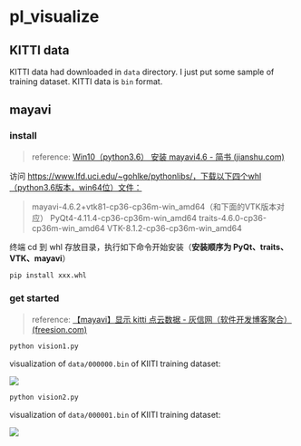 # pl_visualize

## KITTI data

KITTI data had downloaded in `data` directory. I just put some sample of training dataset. KITTI data is `bin` format.

## mayavi

### install

> reference: [Win10（python3.6） 安装 mayavi4.6 - 简书 (jianshu.com)](https://www.jianshu.com/p/557371805562)

访问 https://www.lfd.uci.edu/~gohlke/pythonlibs/，下载以下四个whl（python3.6版本，win64位）文件：

> mayavi-4.6.2+vtk81-cp36-cp36m-win_amd64（和下面的VTK版本对应）
>  PyQt4-4.11.4-cp36-cp36m-win_amd64
>  traits-4.6.0-cp36-cp36m-win_amd64
>  VTK-8.1.2-cp36-cp36m-win_amd64

终端 cd 到 whl 存放目录，执行如下命令开始安装（**安装顺序为 PyQt、traits、VTK、mayavi**）

```bash
pip install xxx.whl
```

### get started

> reference: [【mayavi】显示 kitti 点云数据 - 灰信网（软件开发博客聚合） (freesion.com)](https://www.freesion.com/article/36131059149/)

```bash
python vision1.py
```

visualization of `data/000000.bin` of KIITI training dataset:

![](vision1.bmp)


```bash
python vision2.py
```

visualization of `data/000001.bin` of KIITI training dataset:

![](vision2.bmp)